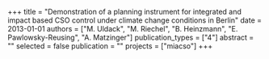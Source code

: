 +++
title = "Demonstration of a planning instrument for integrated and impact based CSO control under climate change conditions in Berlin"
date = 2013-01-01
authors = ["M. Uldack", "M. Riechel", "B. Heinzmann", "E. Pawlowsky-Reusing", "A. Matzinger"]
publication_types = ["4"]
abstract = ""
selected = false
publication = ""
projects = ["miacso"]
+++

